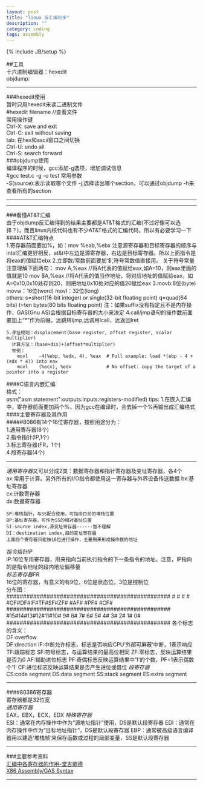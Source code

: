 ```yaml
---
layout: post
title: "linux 反汇编初步"
description: ""
category: coding
tags: assembly
---
```

{% include JB/setup %}

##工具  
十六进制编辑器：hexedit  
objdump:

***  
###hexedit使用  
暂时只用hexedit来读二进制文件  
	#hexedit filename  //查看文件  
常用操作键  
       Ctrl-X: save and exit  
       Ctrl-C: exit without saving  
       tab:	在hex和ascii窗口之间切换  
       Ctrl-U: undo all  
       Ctrl-S: search forward  
###objdump使用  
编译程序的时候，gcc添加-g选项，增加调试信息  
	#gcc test.c -g -o test
常用参数  
	-S(source):表示读取哪个文件
	-j:选择读出哪个section，可以通过objdump -h来查看所有的section
***  
***  
###看懂AT&T汇编  
由于objdump反汇编得到的结果主要都是AT&T格式的汇编(不过好像可以选择？)，而且linux内核代码也有不少AT&T格式的汇编代码，所以有必要学习一下  
####AT&T汇编特点  
	1.寄存器前面要加%，如：mov %eab,%ebx
		注意源寄存器和目标寄存器的顺序与intel汇编更好相反，at&t中左边是源寄存器，右边是目标寄存器。所以上面指令是将eax的值赋给ebx
	2.立即数/常数前面要加‘$’,符号常数值直接用。
		关于符号常量注意理解下面两句：
		mov A,%eax 	//将A代表的值赋给eax,如A=10，则eax里面的值就是10
		mov $A,%eax 	//将A代表的值当作地址，将对应地址的值赋给eax，如A=0x10,0x10处存则20，则把地址0x10处对应的值20赋给eax
	3.movb:8位(byte)	movw：16位(word)	movl：32位(long)  
	others:	s=short(16-bit integer) or single(32-bit floating point)
		q=quad(64 bits)
		t=ten bytes(80 bits floating point)
	注：如果suffix没有指定且不是内存操作，GAS(Gnu AS)会根据目标寄存器的大小来决定
	4.call/jmp语句的操作数前面要加上“*”作为前缀，远跳转ljmp,远调用lcall，远返回lret

	5.寻址规则：displacement(base register, offset register, scalar multiplier)
	  计算方法：(base+dis)+(offset*multiplier)
	  举例：
		movl    -4(%ebp, %edx, 4), %eax  # Full example: load *(ebp - 4 + (edx * 4)) into eax
		movl    (%ecx), %edx             # No offset: copy the target of a pointer into a register
####C语言内嵌汇编  
格式：  
	_asm_("asm statement":outputs:inputs:registers-modified)
tips:
	1.在嵌入汇编中，寄存器前面要加两个%，因为gcc在编译时，会去掉一个%再输出成汇编格式
####主要寄存器及其作用  
#####8086有14个16位寄存器，按照用途分为：  
1.通用寄存器(8个)  
2.指令指针(IP,1个)  
3.标志寄存器(FR，1个)  
4.段寄存器(4个)  
***  
*通用寄存器*又可以分成2类：数据寄存器和指针寄存器及变址寄存器，各4个  
	ax:常用于计算。另外所有的I/O指令都使用这一寄存器与外界设备传送数据
	bx:基址寄存器  
	cx:计数寄存器  
	dx:数据寄存器  
	
	SP:堆栈指针，与SS配合使用，可指向目前的堆栈位置  
	BP:基址寄存器，可作为SS的相对基址位置  
	SI:source index,源变址寄存器------暂不理解  
	DI：destination index,目的变址寄存器  
	上面四个寄存器只能按16位进行操作，主要用来形成操作数的地址  
*指令指针IP*  
	IP:16位专用寄存器，用来指向当前执行指令的下一条指令的地址。注意，IP指向的是指令地址的段内地址偏移量  
*标志寄存器FR*  
16位的寄存器，有意义的有9位，6位是状态位，3位是控制位  
分布图：  
	#################################################
	#  #  #  #  #OF#DF#IF#TF#SF#ZF#  #AF#  #PF#  #CF#
	#################################################
	#15#14#13#12#11#10# 9# 8# 7# 6# 5# 4# 3# 2# 1# 0#
	#################################################
	各个标志的含义：  
	OF:overflow  
	DF:direction
	IF:中断允许标志，标志是否响应CPU‘外部可屏蔽‘中断，1表示响应
	TF:跟踪标志
	SF:符号标志，与运算结果的最高位相同
	ZF:零标志，反映运算结果是否为0
	AF:辅助进位标志
	PF:奇偶标志反映运算结果中’1‘的个数，PF=1表示偶数个’1‘
	CF:进位标志反映运算结果是否产生进位或借位
*段寄存器*  
	CS:code segment
	DS:data segment
	SS:stack segment
	ES:extra segment
***  
####80386寄存器  
寄存器都是32位宽  
*通用寄存器*  
	EAX，EBX，ECX，EDX
*特殊寄存器*  
	ESI：通常在内存操作中作为“源地址指针”使用，DS是默认段寄存器
	EDI：通常在内存操作中作为“目标地址指针”，DS是默认段寄存器
	EBP：通常被高级语言编译器用以建造‘堆栈帧’来保存函数或过程的局部变量，SS是默认段寄存器


***  
###主要参考资料  
[汇编中各寄存器的作用-堂吉歌德](http://www.cppblog.com/tdweng/articles/120852.html)  
[X86 Assembly/GAS Syntax](http://en.wikibooks.org/wiki/X86_Assembly/GAS_Syntax)  
***  
